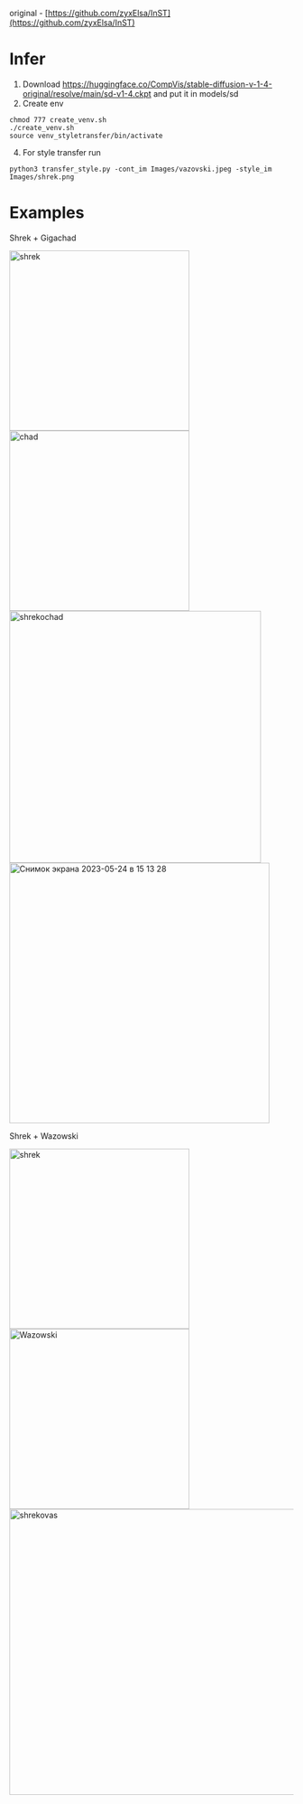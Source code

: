 original - [https://github.com/zyxElsa/InST](https://github.com/zyxElsa/InST)

# Infer
1. Download https://huggingface.co/CompVis/stable-diffusion-v-1-4-original/resolve/main/sd-v1-4.ckpt and put it in models/sd
2. Create env
```
chmod 777 create_venv.sh
./create_venv.sh
source venv_styletransfer/bin/activate

```
4. For style transfer run
```
python3 transfer_style.py -cont_im Images/vazovski.jpeg -style_im Images/shrek.png
```
# Examples

Shrek + Gigachad

<img width="319" alt="shrek" src="https://github.com/GendalfSeriyy/StyleTransfer/assets/55240294/f27df31f-34ff-4438-abd9-bb551fc0d0c7">

<img width="319" alt="chad" src="https://github.com/GendalfSeriyy/StyleTransfer/assets/55240294/6d7541cf-b3a5-4e2a-81bf-1d95d7fd74f6">

<img width="446" alt="shrekochad" src="https://github.com/GendalfSeriyy/StyleTransfer/assets/55240294/e6b72442-f7f4-4883-91df-796163b1ec52">

<img width="461" alt="Снимок экрана 2023-05-24 в 15 13 28" src="https://github.com/GendalfSeriyy/StyleTransfer/assets/55240294/a126a011-93a9-4b78-a406-457ed24fe294">

Shrek + Wazowski

<img width="319" alt="shrek" src="https://github.com/GendalfSeriyy/StyleTransfer/assets/55240294/f27df31f-34ff-4438-abd9-bb551fc0d0c7">
<img width="319" alt="Wazowski" src=https://github.com/GendalfSeriyy/StyleTransfer/assets/55240294/dfa0e1c5-d57c-49ec-985a-e994648c0095>
<img width="506" alt="shrekovas" src="https://github.com/GendalfSeriyy/StyleTransfer/assets/55240294/e9416304-f94f-45b7-948a-9b7bdf98f60a">

